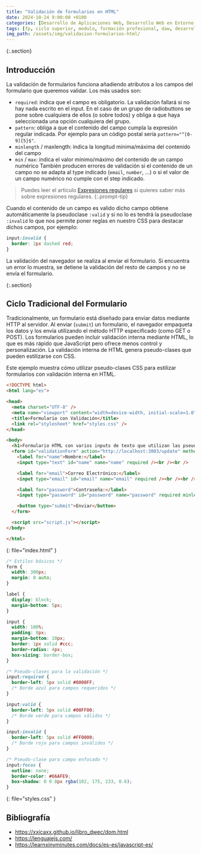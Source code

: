 ```yaml
---
title: "Validación de formularios en HTML"
date: 2024-10-24 9:00:00 +0100
categories: [Desarrollo de Aplicaciones Web, Desarrollo Web en Entorno Cliente]
tags: [fp, ciclo superior, modulo, formación profesional, daw, desarrollo de aplicaciones web, desarrollo web en entorno cliente, dwec]
img_path: /assets/img/validacion-formularios-html/
---
```


{:.section}
## Introducción

La validación de formularios funciona añadiendo atributos a los campos del formulario que queremos validar. Los más usados son:

- `required`: indica que el campo es obligatorio. La validación fallará si no hay nada escrito en el input. En el caso de un grupo de radiobuttons se pone sobre cualquiera de ellos (o sobre todos) y obliga a que haya seleccionada una opción cualquiera del grupo.
- `pattern`: obliga a que el contenido del campo cumpla la expresión regular indicada. Por ejemplo para un código postal sería `pattern="^[0-9]{5}$"`.
- `minlength` / maxlength: indica la longitud mínima/máxima del contenido del campo
- `min` / `max`: indica el valor mínimo/máximo del contenido de un campo numérico
También producen errores de validación si el contenido de un campo no se adapta al type indicado (`email`, `number`, ...) o si el valor de un campo numérico no cumple con el step indicado.

> Puedes leer el artículo [Expresiones regulares](/posts/expresiones-regulares) si quieres saber más sobre expresiones regulares.
{:.prompt-tip}

Cuando el contenido de un campo es valido dicho campo obtiene automáticamente la pseudoclase `:valid` y si no lo es tendrá la pseudoclase `:invalid` lo que nos permite poner reglas en nuestro CSS para destacar dichos campos, por ejemplo:

```css
input:invalid {
  border: 2px dashed red;
}
```

La validación del navegador se realiza al enviar el formulario. Si encuentra un error lo muestra, se detiene la validación del resto de campos y no se envía el formulario.

{:.section}
## Ciclo Tradicional del Formulario

Tradicionalmente, un formulario está diseñado para enviar datos mediante HTTP al servidor. Al enviar (`submit`) un formulario, el navegador empaqueta los datos y los envía utilizando el método HTTP especificado (como GET o POST). Los formularios pueden incluir validación interna mediante HTML, lo que es más rápido que JavaScript pero ofrece menos control y personalización. La validación interna de HTML genera pseudo-clases que pueden estilizarse con CSS.

Este ejemplo muestra cómo utilizar pseudo-clases CSS para estilizar formularios con validación interna en HTML.

```html
<!DOCTYPE html>
<html lang="es">

<head>
  <meta charset="UTF-8" />
  <meta name="viewport" content="width=device-width, initial-scale=1.0" />
  <title>Formulario con Validación</title>
  <link rel="stylesheet" href="styles.css" />
</head>

<body>
  <h1>Formulario HTML con varios inputs de texto que utilizan las pseudclases valid, invalid y focus para aplicar estilos CSS </h1>
  <form id="validationForm" action="http://localhost:3003/update" method="POST">
    <label for="name">Nombre:</label>
    <input type="text" id="name" name="name" required /><br /><br />

    <label for="email">Correo Electrónico:</label>
    <input type="email" id="email" name="email" required /><br /><br />

    <label for="password">Contraseña:</label>
    <input type="password" id="password" name="password" required minlength="6" /><br /><br />

    <button type="submit">Enviar</button>
  </form>

  <script src="script.js"></script>
</body>

</html>
```
{: file="index.html" }

```css
/* Estilos básicos */
form {
  width: 300px;
  margin: 0 auto;
}

label {
  display: block;
  margin-bottom: 5px;
}

input {
  width: 100%;
  padding: 8px;
  margin-bottom: 10px;
  border: 1px solid #ccc;
  border-radius: 4px;
  box-sizing: border-box;
}

/* Pseudo-clases para la validación */
input:required {
  border-left: 5px solid #0000FF;
  /* Borde azul para campos requeridos */
}

input:valid {
  border-left: 5px solid #00FF00;
  /* Borde verde para campos válidos */
}

input:invalid {
  border-left: 5px solid #FF0000;
  /* Borde rojo para campos inválidos */
}

/* Pseudo-clase para campo enfocado */
input:focus {
  outline: none;
  border-color: #66AFE9;
  box-shadow: 0 0 8px rgba(102, 175, 233, 0.6);
}
```
{: file="styles.css" }



## Bibliografía

- <https://xxjcaxx.github.io/libro_dwec/dom.html>
- <https://lenguajejs.com/>
- <https://learnxinyminutes.com/docs/es-es/javascript-es/>
